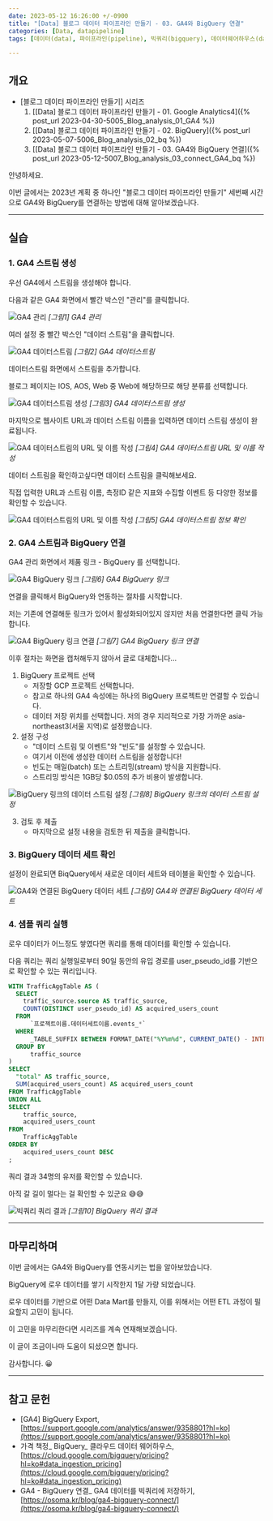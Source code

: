 ```yaml
---
date: 2023-05-12 16:26:00 +/-0900
title: "[Data] 블로그 데이터 파이프라인 만들기 - 03. GA4와 BigQuery 연결"
categories: [Data, datapipeline]
tags: [데이터(data), 파이프라인(pipeline), 빅쿼리(bigquery), 데이터웨어하우스(data_warehouse), 집계(aggregation)]

---
```

## 개요

- [블로그 데이터 파이프라인 만들기] 시리즈
  1. [[Data] 블로그 데이터 파이프라인 만들기 - 01. Google Analytics4]({% post_url 2023-04-30-5005_Blog_analysis_01_GA4 %})
  2. [[Data] 블로그 데이터 파이프라인 만들기 - 02. BigQuery]({% post_url 2023-05-07-5006_Blog_analysis_02_bq %})
  3. [[Data] 블로그 데이터 파이프라인 만들기 - 03. GA4와 BigQuery 연결]({% post_url 2023-05-12-5007_Blog_analysis_03_connect_GA4_bq %})

안녕하세요.

이번 글에서는 2023년 계획 중 하나인 "블로그 데이터 파이프라인 만들기" 세번째 시간으로 GA4와 BigQuery를 연결하는 방법에 대해 알아보겠습니다.

---
## 실습

### 1. GA4 스트림 생성

우선 GA4에서 스트림을 생성해야 합니다.

다음과 같은 GA4 화면에서 빨간 박스인 "관리"를 클릭합니다.

![GA4 관리](/assets/img/data/5007/5007_01_ga4_manage.png)
_[그림1] GA4 관리_

여러 설정 중 빨간 박스인 "데이터 스트림"을 클릭합니다.

![GA4 데이터스트림](/assets/img/data/5007/5007_02_ga4_setting_datastream.png)
_[그림2] GA4 데이터스트림_

데이터스트림 화면에서 스트림을 추가합니다.

블로그 페이지는 IOS, AOS, Web 중 Web에 해당하므로 해당 분류를 선택합니다. 

![GA4 데이터스트림 생성](/assets/img/data/5007/5007_03_ga4_create_datastream.png)
_[그림3] GA4 데이터스트림 생성_

마지막으로 웹사이트 URL과 데이터 스트림 이름을 입력하면 데이터 스트림 생성이 완료됩니다.

![GA4 데이터스트림의 URL 및 이름 작성](/assets/img/data/5007/5007_03_ga4_create_datastream.png)
_[그림4] GA4 데이터스트림 URL 및 이름 작성_

데이터 스트림을 확인하고싶다면 데이터 스트림을 클릭해보세요.

직접 입력한 URL과 스트림 이름, 측정ID 같은 지표와 수집할 이벤트 등 다양한 정보를 확인할 수 있습니다.

![GA4 데이터스트림의 URL 및 이름 작성](/assets/img/data/5007/5007_05_ga4_datastream.png)
_[그림5] GA4 데이터스트림 정보 확인_

### 2. GA4 스트림과 BigQuery 연결

GA4 관리 화면에서 제품 링크 - BigQuery 를 선택합니다.

![GA4 BigQuery 링크](/assets/img/data/5007/5007_06_ga4_bigquery_select.png)
_[그림6] GA4 BigQuery 링크_

연결을 클릭해서 BigQuery와 연동하는 절차를 시작합니다.

저는 기존에 연결해둔 링크가 있어서 활성화되어있지 않지만 처음 연결한다면 클릭 가능합니다.

![GA4 BigQuery 링크 연결](/assets/img/data/5007/5007_07_ga4_bigquery_link.png)
_[그림7] GA4 BigQuery 링크 연결_

이후 절차는 화면을 캡처해두지 않아서 글로 대체합니다...

1. BigQuery 프로젝트 선택
    - 저장할 GCP 프로젝트 선택합니다.
    - 참고로 하나의 GA4 속성에는 하나의 BigQuery 프로젝트만 연결할 수 있습니다.
    - 데이터 저장 위치를 선택합니다. 저의 경우 지리적으로 가장 가까운 asia-northeast3(서울 지역)로 설정했습니다.
2. 설정 구성
    - "데이터 스트림 및 이벤트"와 "빈도"를 설정할 수 있습니다.
    - 여기서 이전에 생성한 데이터 스트림을 설정합니다!
    - 빈도는 매일(batch) 또는 스트리밍(stream) 방식을 지원합니다.
    - 스트리밍 방식은 1GB당 $0.05의 추가 비용이 발생합니다.

![BigQuery 링크의 데이터 스트림 설정](/assets/img/data/5007/5007_08_ga4_bigquery_datastream.png)
_[그림8] BigQuery 링크의 데이터 스트림 설정_

3. 검토 후 제출
    - 마지막으로 설정 내용을 검토한 뒤 제출을 클릭합니다.


### 3. BigQuery 데이터 세트 확인

설정이 완료되면 BiqQuery에서 새로운 데이터 세트와 테이블을 확인할 수 있습니다.

![GA4와 연결된 BigQuery 데이터 세트](/assets/img/data/5007/5007_09_bigquery_schema.png)
_[그림9] GA4와 연결된 BigQuery 데이터 세트_

### 4. 샘플 쿼리 실행

로우 데이터가 어느정도 쌓였다면 쿼리를 통해 데이터를 확인할 수 있습니다.

다음 쿼리는 쿼리 실행일로부터 90일 동안의 유입 경로를  user_pseudo_id를 기반으로 확인할 수 있는 쿼리입니다.

```sql
WITH TrafficAggTable AS (
  SELECT
    traffic_source.source AS traffic_source,
    COUNT(DISTINCT user_pseudo_id) AS acquired_users_count
  FROM
      `프로젝트이름.데이터세트이름.events_*`
  WHERE
      _TABLE_SUFFIX BETWEEN FORMAT_DATE("%Y%m%d", CURRENT_DATE() - INTERVAL 90 day) AND FORMAT_DATE("%Y%m%d", CURRENT_DATE())
  GROUP BY
      traffic_source
)
SELECT
  "total" AS traffic_source,
  SUM(acquired_users_count) AS acquired_users_count
FROM TrafficAggTable
UNION ALL
SELECT
    traffic_source,
    acquired_users_count
FROM
    TrafficAggTable
ORDER BY
    acquired_users_count DESC
;
```

쿼리 결과 34명의 유저를 확인할 수 있습니다.

아직 갈 길이 멀다는 걸 확인할 수 있군요 😅😅

![빅쿼리 쿼리 결과](/assets/img/data/5007/5007_10_bigquery_result.png)
_[그림10] BigQuery 쿼리 결과_

---
## 마무리하며

이번 글에서는 GA4와 BigQuery를 연동시키는 법을 알아보았습니다.

BigQuery에 로우 데이터를 쌓기 시작한지 1달 가량 되었습니다.

로우 데이터를 기반으로 어떤 Data Mart를 만들지, 이를 위해서는 어떤 ETL 과정이 필요할지 고민이 됩니다.

이 고민을 마무리한다면 시리즈를 계속 연재해보겠습니다.

이 글이 조금이나마 도움이 되셨으면 합니다.

감사합니다. 😀

---
## 참고 문헌

- [GA4] BigQuery Export, [https://support.google.com/analytics/answer/9358801?hl=ko](https://support.google.com/analytics/answer/9358801?hl=ko)
- 가격 책정_ BigQuery_ 클라우드 데이터 웨어하우스, [https://cloud.google.com/bigquery/pricing?hl=ko#data_ingestion_pricing](https://cloud.google.com/bigquery/pricing?hl=ko#data_ingestion_pricing)
- GA4 - BigQuery 연결_ GA4 데이터를 빅쿼리에 저장하기, [https://osoma.kr/blog/ga4-bigquery-connect/](https://osoma.kr/blog/ga4-bigquery-connect/)
